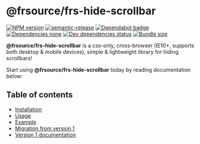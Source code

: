 # @frsource/frs-hide-scrollbar

[![NPM version](https://img.shields.io/npm/v/@frsource/frs-hide-scrollbar.svg?style=flat)](https://www.npmjs.com/package/frs-hide-scrollbar)
[![semantic-release](https://img.shields.io/badge/%20%20%F0%9F%93%A6%F0%9F%9A%80-semantic--release-e10079.svg)](https://github.com/semantic-release/semantic-release)
[![Dependabot badge](https://api.dependabot.com/badges/status?host=github&repo=FRSource/FRS-hide-scrollbar)](https://dependabot.com/)
[![Dependencies none](https://img.shields.io/badge/dependencies-none-brightgreen)](https://david-dm.org/frsource/frs-hide-scrollbar)
[![Dev dependencies status](https://david-dm.org/frsource/frs-hide-scrollbar/dev-status.svg)](https://david-dm.org/frsource/frs-hide-scrollbar?type=dev)
[![Bundle size](https://img.shields.io/bundlephobia/minzip/@frsource/frs-hide-scrollbar)](https://bundlephobia.com/result?p=@frsource/frs-hide-scrollbar)

**@frsource/frs-hide-scrollbar** is a css-only, cross-browser (IE10+, supports both desktop & mobile devices), simple & lightweight library for hiding scrollbars!

Start using **@frsource/frs-hide-scrollbar** today by reading documentation below:

## Table of contents

* [Installation](https://www.frsource.org/FRS-hide-scrollbar/installation)
* [Usage](https://www.frsource.org/FRS-hide-scrollbar/usage)
* [Example](https://www.frsource.org/FRS-hide-scrollbar/example)
* [Migration from version 1](https://www.frsource.org/FRS-hide-scrollbar/migration-v1)
* [Version 1 documentation](https://www.frsource.org/FRS-hide-scrollbar/v1)

